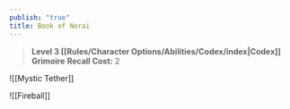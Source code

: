 ```yaml
---
publish: "true"
title: Book of Norai
---
```

> **Level 3 [[Rules/Character Options/Abilities/Codex/index|Codex]] Grimoire**
> **Recall Cost:** 2

![[Mystic Tether]]

![[Fireball]]
